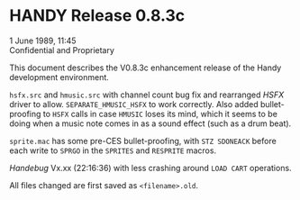 # HANDY Release 0.8.3c

1 June 1989, 11:45  
Confidential and Proprietary

This document describes the V0.8.3c enhancement release of the Handy development environment.

`hsfx.src` and `hmusic.src` with channel count bug fix and rearranged *HSFX* driver to allow. `SEPARATE_HMUSIC_HSFX` to work correctly. Also added bullet-proofing to `HSFX` calls in case `HMUSIC` loses its mind, which it seems to be doing when a music note comes in as a sound effect (such as a drum beat).

`sprite.mac` has some pre-CES bullet-proofing, with `STZ SDONEACK` before each write to `SPRGO` in the `SPRITES` and `RESPRITE` macros.

*Handebug* Vx.xx (22:16:36) with less crashing around `LOAD CART` operations.

All files changed are first saved as `<filename>.old`.
